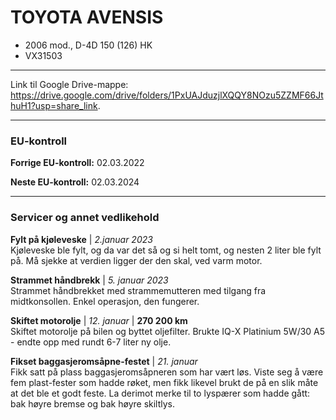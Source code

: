 # TOYOTA AVENSIS
* 2006 mod., D-4D 150 (126) HK
* VX31503 

---
Link til Google Drive-mappe: https://drive.google.com/drive/folders/1PxUAJduzjlXQQY8NOzu5ZZMF66JthuH1?usp=share_link. 

---
### EU-kontroll

**Forrige EU-kontroll:** 02.03.2022

**Neste EU-kontroll:** 02.03.2024

---
### Servicer og annet vedlikehold

**Fylt på kjøleveske** | *2.januar 2023* <br>
Kjøleveske ble fylt, og da var det så og si helt tomt, og nesten 2 liter ble fylt på. Må sjekke at verdien ligger der den skal, ved varm motor.

**Strammet håndbrekk** | *5. januar 2023* <br>
Strammet håndbrekket med strammemutteren med tilgang fra midtkonsollen. Enkel operasjon, den fungerer. 

**Skiftet motorolje** | *12. januar* | **270 200 km** <br>
Skiftet motorolje på bilen og byttet oljefilter. Brukte IQ-X Platinium 5W/30 A5 - endte opp med rundt 6-7 liter ny olje. 

**Fikset baggasjeromsåpne-festet** | *21. januar* <br>
Fikk satt på plass baggasjeromsåpneren som har vært løs. Viste seg å være fem plast-fester som hadde røket, men fikk likevel brukt de på en slik måte at det ble et godt feste. La derimot merke til to lyspærer som hadde gått: bak høyre bremse og bak høyre skiltlys.
